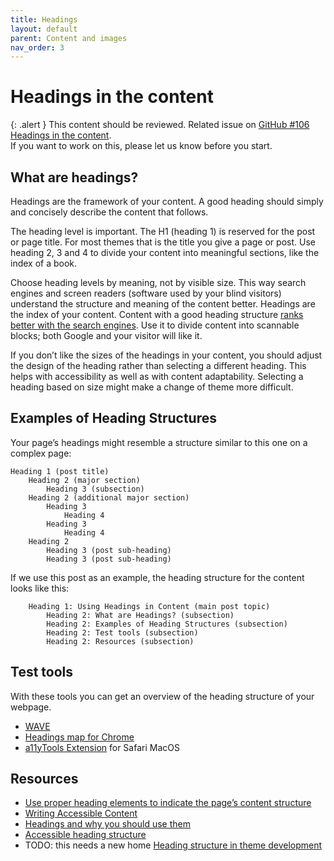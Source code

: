 ```yaml
---
title: Headings
layout: default
parent: Content and images
nav_order: 3
---
```


# Headings in the content

{: .alert }
This content should be reviewed.
Related issue on [GitHub #106 Headings in the content](https://github.com/wpaccessibility/wp-a11y-docs/issues/106).  
If you want to work on this, please let us know before you start.

## What are headings?

Headings are the framework of your content. A good heading should simply and concisely describe the content that follows.

The heading level is important. The H1 (heading 1) is reserved for the post or page title. For most themes that is the title you give a page or post. Use heading 2, 3 and 4 to divide your content into meaningful sections, like the index of a book.

Choose heading levels by meaning, not by visible size. This way search engines and screen readers (software used by your blind visitors) understand the structure and meaning of the content better. Headings are the index of your content. Content with a good heading structure [ranks better with the search engines](https://yoast.com/headings-use/). Use it to divide content into scannable blocks; both Google and your visitor will like it.

If you don’t like the sizes of the headings in your content, you should adjust the design of the heading rather than selecting a different heading. This helps with accessibility as well as with content adaptability. Selecting a heading based on size might make a change of theme more difficult.

## Examples of Heading Structures

Your page’s headings might resemble a structure similar to this one on a complex page:

```text
Heading 1 (post title)
    Heading 2 (major section)
        Heading 3 (subsection)
    Heading 2 (additional major section)
        Heading 3
            Heading 4
        Heading 3
            Heading 4
    Heading 2
        Heading 3 (post sub-heading)
        Heading 3 (post sub-heading)
 ```

If we use this post as an example, the heading structure for the content looks like this:

```text
    Heading 1: Using Headings in Content (main post topic)
        Heading 2: What are Headings? (subsection)
        Heading 2: Examples of Heading Structures (subsection)
        Heading 2: Test tools (subsection)
        Heading 2: Resources (subsection)
```

## Test tools

With these tools you can get an overview of the heading structure of your webpage.

- [WAVE](http://wave.webaim.org/extension/)
- [Headings map for Chrome](https://chrome.google.com/webstore/detail/headingsmap/flbjommegcjonpdmenkdiocclhjacmbi?hl=en)
- [a11yTools Extension](http://www.pauljadam.com/extension.html) for Safari MacOS

## Resources

- [Use proper heading elements to indicate the page’s content structure](https://accessibility.iu.edu/creating-content/web-content/headings.html)
- [Writing Accessible Content](https://foxland.fi/writing-accessible-content/)
- [Headings and why you should use them](https://yoast.com/headings-use/)
- [Accessible heading structure](https://www.a11yproject.com/posts/how-to-accessible-heading-structure/)
- TODO: this needs a new home [Heading structure in theme development](#)
